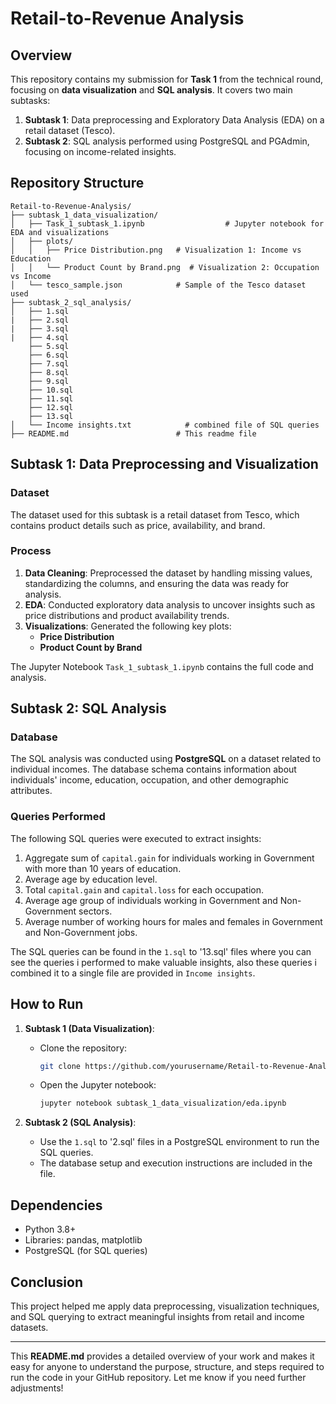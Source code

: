 
# Retail-to-Revenue Analysis

## Overview

This repository contains my submission for **Task 1** from the technical round, focusing on **data visualization** and **SQL analysis**. It covers two main subtasks:
1. **Subtask 1**: Data preprocessing and Exploratory Data Analysis (EDA) on a retail dataset (Tesco).
2. **Subtask 2**: SQL analysis performed using PostgreSQL and PGAdmin, focusing on income-related insights.

## Repository Structure

```plaintext
Retail-to-Revenue-Analysis/
├── subtask_1_data_visualization/
│   ├── Task_1_subtask_1.ipynb                  # Jupyter notebook for EDA and visualizations
│   ├── plots/
│   │   ├── Price Distribution.png   # Visualization 1: Income vs Education
│   │   └── Product Count by Brand.png  # Visualization 2: Occupation vs Income
│   └── tesco_sample.json            # Sample of the Tesco dataset used
├── subtask_2_sql_analysis/
│   ├── 1.sql
|   ├── 2.sql
|   ├── 3.sql
|   ├── 4.sql
    ├── 5.sql
    ├── 6.sql
    ├── 7.sql
    ├── 8.sql
    ├── 9.sql
    ├── 10.sql
    ├── 11.sql
    ├── 12.sql
    ├── 13.sql
│   └── Income insights.txt            # combined file of SQL queries
├── README.md                        # This readme file
```

## Subtask 1: Data Preprocessing and Visualization

### Dataset
The dataset used for this subtask is a retail dataset from Tesco, which contains product details such as price, availability, and brand.

### Process
1. **Data Cleaning**: Preprocessed the dataset by handling missing values, standardizing the columns, and ensuring the data was ready for analysis.
2. **EDA**: Conducted exploratory data analysis to uncover insights such as price distributions and product availability trends.
3. **Visualizations**: Generated the following key plots:
   - **Price Distribution**
   - **Product Count by Brand**

The Jupyter Notebook `Task_1_subtask_1.ipynb` contains the full code and analysis.

## Subtask 2: SQL Analysis

### Database
The SQL analysis was conducted using **PostgreSQL** on a dataset related to individual incomes. The database schema contains information about individuals' income, education, occupation, and other demographic attributes.

### Queries Performed
The following SQL queries were executed to extract insights:
1. Aggregate sum of `capital.gain` for individuals working in Government with more than 10 years of education.
2. Average age by education level.
3. Total `capital.gain` and `capital.loss` for each occupation.
4. Average age group of individuals working in Government and Non-Government sectors.
5. Average number of working hours for males and females in Government and Non-Government jobs.

The SQL queries can be found in the `1.sql` to '13.sql' files where you can see the queries i performed to make valuable insights, also these queries i combined it to a single file are provided in `Income insights`.

## How to Run

1. **Subtask 1 (Data Visualization)**:
   - Clone the repository:
     ```bash
     git clone https://github.com/yourusername/Retail-to-Revenue-Analysis.git
     ```
   - Open the Jupyter notebook:
     ```bash
     jupyter notebook subtask_1_data_visualization/eda.ipynb
     ```

2. **Subtask 2 (SQL Analysis)**:
   - Use the `1.sql` to '2.sql' files in a PostgreSQL environment to run the SQL queries.
   - The database setup and execution instructions are included in the file.

## Dependencies

- Python 3.8+
- Libraries: pandas, matplotlib
- PostgreSQL (for SQL queries)

## Conclusion

This project helped me apply data preprocessing, visualization techniques, and SQL querying to extract meaningful insights from retail and income datasets.

---

This **README.md** provides a detailed overview of your work and makes it easy for anyone to understand the purpose, structure, and steps required to run the code in your GitHub repository. Let me know if you need further adjustments!
